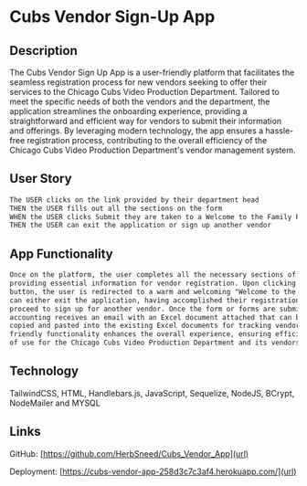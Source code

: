 # Cubs Vendor Sign-Up App

## Description 

The Cubs Vendor Sign Up App is a user-friendly platform that facilitates the seamless registration process for new vendors seeking to offer their services to the Chicago Cubs Video Production Department. Tailored to meet the specific needs of both the vendors and the department, the application streamlines the onboarding experience, providing a straightforward and efficient way for vendors to submit their information and offerings. By leveraging modern technology, the app ensures a hassle-free registration process, contributing to the overall efficiency of the Chicago Cubs Video Production Department's vendor management system.


## User Story

```md
The USER clicks on the link provided by their department head
THEN the USER fills out all the sections on the form
WHEN the USER clicks Submit they are taken to a Welcome to the Family Page
THEN the USER can exit the application or sign up another vendor
```

## App Functionality

```md
Once on the platform, the user completes all the necessary sections of the form,
providing essential information for vendor registration. Upon clicking the Submit
button, the user is redirected to a warm and welcoming "Welcome to the Family" page, signaling the successful completion of the registration process. From here, the user
can either exit the application, having accomplished their registration goal, or
proceed to sign up for another vendor. Once the form or forms are submitted,
accounting receives an email with an Excel document attached that can be easily
copied and pasted into the existing Excel documents for tracking vendors. This user-
friendly functionality enhances the overall experience, ensuring efficiency and ease
of use for the Chicago Cubs Video Production Department and its vendors.
```

## Technology

TailwindCSS, HTML, Handlebars.js, JavaScript, Sequelize, NodeJS, BCrypt, NodeMailer and MYSQL

## Links

GitHub: [https://github.com/HerbSneed/Cubs_Vendor_App](url)

Deployment: [https://cubs-vendor-app-258d3c7c3af4.herokuapp.com/](url)